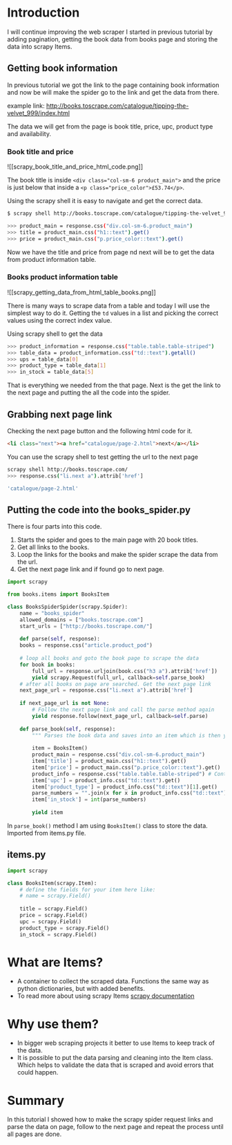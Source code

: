 # Introduction

I will continue improving the web scraper I started in previous tutorial by adding pagination, getting the book data from  books page and storing the data into scrapy Items.

## Getting book information
In previous tutorial we got the link to the page containing book information and now be will make the spider go to the link and get the data from there. 

example link: http://books.toscrape.com/catalogue/tipping-the-velvet_999/index.html

The data we will get from the page is book title, price, upc, product type and availability. 

### Book title and price
![[scrapy_book_title_and_price_html_code.png]]

The book title is inside `<div class="col-sm-6 product_main">` and the price is just below that inside a `<p class="price_color">£53.74</p>`.

Using the scrapy shell it is easy to navigate and get the correct data.
```bash
$ scrapy shell http://books.toscrape.com/catalogue/tipping-the-velvet_999/index.html

>>> product_main = response.css("div.col-sm-6.product_main")
>>> title = product_main.css("h1::text").get()
>>> price = product_main.css("p.price_color::text").get()
```

Now we have the title and price from page nd next will be to get the data from product information table.

### Books product information table
![[scrapy_getting_data_from_html_table_books.png]]

There is many ways to scrape data from a table and today I will use the simplest way to do it. Getting the `td` values in a list and picking the correct values using the correct index value.

Using scrapy shell to get the data
```bash
>>> product_information = response.css("table.table.table-striped")
>>> table_data = product_information.css("td::text").getall()
>>> ups = table_data[0]
>>> product_type = table_data[1]
>>> in_stock = table_data[5]
```

That is everything we needed from the that page. Next is the get the link to the next page and putting the all the code into the spider.

## Grabbing next page link
Checking the next page button and the following html code for it.
```html
<li class="next"><a href="catalogue/page-2.html">next</a></li>
```

You can use the scrapy shell to test getting the url to the next page
```bash
scrapy shell http://books.toscrape.com/
>>> response.css("li.next a").attrib['href']

'catalogue/page-2.html'

```

## Putting the code into the books_spider.py

There is four parts into this code.
1. Starts the spider and goes to the main page with 20 book titles.
2. Get all links to the books.
3. Loop the links for the books and make the spider scrape the data from the url.
4. Get the next page link and if found go to next page.


```python 
import scrapy

from books.items import BooksItem

class BooksSpiderSpider(scrapy.Spider):
    name = "books_spider"
    allowed_domains = ["books.toscrape.com"]
    start_urls = ["http://books.toscrape.com/"]
    
    def parse(self, response):  
    books = response.css("article.product_pod")
    
    # loop all books and goto the book page to scrape the data
    for book in books:
        full_url = response.urljoin(book.css("h3 a").attrib['href'])
        yield scrapy.Request(full_url, callback=self.parse_book)
    # after all books on page are searched. Get the next page link
    next_page_url = response.css("li.next a").attrib['href']
    
    if next_page_url is not None:
        # Follow the next page link and call the parse method again
        yield response.follow(next_page_url, callback=self.parse)
    
    def parse_book(self, response):
        """ Parses the book data and saves into an item which is then yielded"""
        
        item = BooksItem()
        product_main = response.css("div.col-sm-6.product_main")
        item['title'] = product_main.css("h1::text").get()
        item['price'] = product_main.css("p.price_color::text").get()
        product_info = response.css("table.table.table-striped") # Contains the html table with product information
        item['upc'] = product_info.css("td::text").get()
        item['product_type'] = product_info.css("td::text")[1].get()
        parse_numbers = "".join(x for x in product_info.css("td::text")[5].get() if x.isdigit())
        item['in_stock'] = int(parse_numbers)
        
        yield item
```

In `parse_book()` method I am using `BooksItem()` class to store the data. Imported from items.py file.

## items.py
```python
import scrapy

class BooksItem(scrapy.Item):
    # define the fields for your item here like:
    # name = scrapy.Field()
    
    title = scrapy.Field()
    price = scrapy.Field()
    upc = scrapy.Field()
    product_type = scrapy.Field()
    in_stock = scrapy.Field()
```

 # What are Items?
 - A container to collect the scraped data. Functions the same way as python dictionaries, but with added benefits.
 -  To read more about using scrapy Items [scrapy documentation](https://docs.scrapy.org/en/latest/topics/items.html)

 # Why use them?
 - In bigger web scraping projects it better to use Items to keep track of the data.
 - It is possible to put the data parsing and cleaning into the Item class. Which helps to validate the data that is scraped and avoid errors that could happen.

# Summary
In this tutorial I showed how to make the scrapy spider request links and parse the data on page, follow to the next page and repeat the process until all pages are done.
